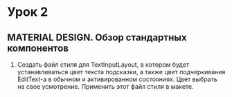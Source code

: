 # Урок 2
## MATERIAL DESIGN. Обзор стандартных компонентов

1. Создать файл стиля для TextInputLayout, в котором будет устанавливаться цвет текста подсказки, а также цвет подчеркивания EditText-а в обычном и активированном состояниях. Цвет выбрать на свое усмотрение. Применить этот файл стиля в макете.
